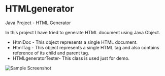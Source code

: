# HTMLgenerator
Java Project - HTML Generator

In this project I have tried to generate HTML document using Java Object.

+ HtmlDoc - This object represents a single HTML document.
+ HtmlTag - This object represents a single HTML tag and also contains reference of its child and parent tag.
+ HTMLgeneratorTester- This class is used just for demo.

![Sample Screenshot](https://github.com/mmuzahid/XtraUtils/blob/master/screenshot/HTMLgenerator/HTMLgenerator_SAMPLE01.png)
